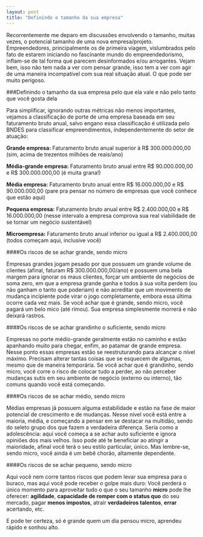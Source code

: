 ```yaml
---
layout: post
title: "Definindo o tamanho da sua empresa"
---
```


Recorrentemente me deparo em discussões envolvendo o tamanho, muitas vezes, o potencial tamanho de uma nova empresa/projeto. Empreendedores, principalmente os de primeira viagem, vislumbrados pelo fato de estarem iniciando no fascinante mundo do empreendedorismo, inflam-se de tal forma que parecem desinformados e/ou arrogantes. Vejam bem, isso não tem nada a ver com pensar grande, isso tem a ver com agir de uma maneira incompatível com sua real situação atual. O que pode ser muito perigoso.

###Definindo o tamanho da sua empresa pelo que ela vale e não pelo tanto que você gosta dela

Para simplificar, ignorando outras métricas não menos importantes, vejamos a classificação de porte de uma empresa baseada em seu faturamento bruto anual, salvo engano essa classificação é utilizada pelo BNDES para classificar empreendimentos, independentemente do setor de atuação:

__Grande empresa:__ Faturamento bruto anual superior à R$ 300.000.000,00 (sim, acima de trezentos milhões de reais/ano)

__Média-grande empresa:__ Faturamento bruto anual entre R$ 90.000.000,00 e R$ 300.000.000,00 (é muita grana!)

__Média empresa:__ Faturamento bruto anual entre R$ 16.000.000,00 e R$ 90.000.000,00 (pare pra pensar no número de empresas que você conhece que estão aqui)

__Pequena empresa:__ Faturamento bruto anual entre R$ 2.400.000,00 e R$ 16.000.000,00 (nesse intervalo a empresa comprova sua real viabilidade de se tornar um negócio sustentável)

__Microempresa:__ Faturamento bruto anual inferior ou igual a R$ 2.400.000,00 (todos começam aqui, inclusive você)


####Os riscos de se achar grande, sendo micro

Empresas grandes jogam pesado por que possuem um grande volume de clientes (afinal, faturam R$ 300.000.000,00/ano) e possuem uma bela margem para ignorar os maus clientes, forçar um ambiente de negócios de soma zero, em que a empresa grande ganha e todos à sua volta perdem (ou não ganham o tanto que poderiam) e não acreditar que um movimento de mudança incipiente pode virar o jogo completamente, embora essa última ocorre cada vez mais. Se você achar que é grande, sendo micro, você pagará um belo mico (até rimou). Sua empresa simplesmente morrerá e não deixará rastros.

####Os riscos de se achar grandinho o suficiente, sendo micro

Empresas no porte médio-grande geralmente estão no caminho e estão apanhando muito para chegar, enfim, ao patamar de grande empresa. Nesse ponto essas empresas estão se reestruturando para alcançar o nível máximo. Precisam alterar tantas coisas que se esquecem de algumas, mesmo que de maneira temporária. Se você achar que é grandinho, sendo micro, você corre o risco de colocar tudo a perder, ao não perceber mudanças sutis em seu ambiente de negócio (externo ou interno), tão comuns quando você está começando.

####Os riscos de se achar médio, sendo micro

Médias empresas já possuem alguma estabilidade e estão na fase de maior potencial de crescimento e de mudanças. Nesse nível você está entre a maioria, média, e começando a pensar em se destacar na multidão, sendo do seleto grupo dos que fazem a verdadeira diferença. Seria como a adolescência: aqui você começa a se achar auto suficiente e ignora opiniões dos mais velhos. Isso pode até te beneficiar ao atingir a maioridade, afinal você terá o seu estilo particular, único. Mas lembre-se, sendo micro, você ainda é um bebê chorão, altamente dependente.

####Os riscos de se achar pequeno, sendo micro

Aqui você nem corre tantos riscos que podem levar sua empresa para o buraco, mas aqui você pode receber o golpe mais duro: Você perderá o único momento para aproveitar tudo o que o seu tamanho __micro__ pode lhe oferecer: __agilidade__, **capacidade de romper com o status quo** do seu mercado, pagar __menos impostos__, atrair __verdadeiros talentos__, __errar__ acertando, etc.

E pode ter certeza, só é grande quem um dia pensou micro, aprendeu rápido e sonhou alto.
